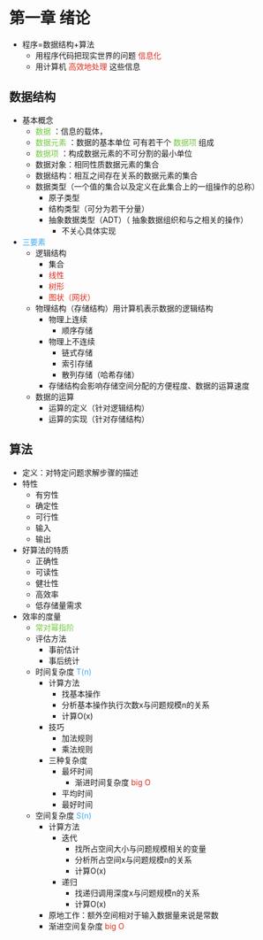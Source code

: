 # 第一章 绪论
- 程序=数据结构+算法
    - 用程序代码把现实世界的问题 <font color=#DC2D1E>信息化</font>
    - 用计算机 <font color=#DC2D1E>高效地处理</font> 这些信息
## 数据结构
- 基本概念
    - <font color=#75C940>数据</font> ：信息的载体，
    - <font color=#75C940>数据元素</font> ：数据的基本单位 可有若干个 <font color=#75C940>数据项</font> 组成
    - <font color=#75C940>数据项</font> ：构成数据元素的不可分割的最小单位
    - 数据对象：相同性质数据元素的集合
    - 数据结构：相互之间存在关系的数据元素的集合
    - 数据类型（一个值的集合以及定义在此集合上的一组操作的总称）
        - 原子类型
        - 结构类型（可分为若干分量）
        - 抽象数据类型（ADT）（ 抽象数据组织和与之相关的操作）
            - 不关心具体实现
- <font color=#40A8F5>三要素</font>
    - 逻辑结构
        - 集合
        - <font color=#DC2D1E>线性</font>
        - <font color=#DC2D1E>树形</font>
        - <font color=#DC2D1E>图状（网状）</font>
    - 物理结构（存储结构）用计算机表示数据的逻辑结构
        - 物理上连续
            - 顺序存储
        - 物理上不连续
            - 链式存储
            - 索引存储
            - 散列存储（哈希存储）
        - 存储结构会影响存储空间分配的方便程度、数据的运算速度
    - 数据的运算
        - 运算的定义（针对逻辑结构）
        - 运算的实现（针对存储结构）
## 算法

- 定义：对特定问题求解步骤的描述
- 特性
    - 有穷性
    - 确定性
    - 可行性
    - 输入
    - 输出
- 好算法的特质
    - 正确性
    - 可读性
    - 健壮性
    - 高效率
    - 低存储量需求
- 效率的度量
    - <font color=#75C940>常对幂指阶</font>
    - 评估方法
        - 事前估计
        - 事后统计
    - 时间复杂度 <font color=#40A8F5>T(n)</font>
        - 计算方法
            - 找基本操作
            - 分析基本操作执行次数x与问题规模n的关系
            - 计算O(x)
        - 技巧
            - 加法规则
            - 乘法规则
        - 三种复杂度
            - 最坏时间
                - 渐进时间复杂度 <font color=#DC2D1E>big O</font>
            - 平均时间
            - 最好时间
    - 空间复杂度 <font color=#40A8F5>S(n)</font>
        - 计算方法
            - 迭代
                - 找所占空间大小与问题规模相关的变量
                - 分析所占空间x与问题规模n的关系
                - 计算O(x)
            - 递归
                - 找递归调用深度x与问题规模n的关系
                - 计算O(x)
        - 原地工作：额外空间相对于输入数据量来说是常数
        - 渐进空间复杂度 <font color=#DC2D1E>big O</font>
